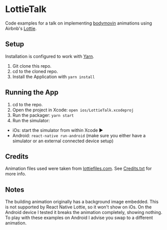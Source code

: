 # LottieTalk

Code examples for a talk on implementing [bodymovin](https://github.com/bodymovin/bodymovin) animations using Airbnb's [Lottie](https://github.com/airbnb/lottie-react-native).


## Setup

Installation is configured to work with [Yarn](https://yarnpkg.com).

1. Git clone this repo.
2. cd to the cloned repo.
3. Install the Application with `yarn install`


## Running the App

1. cd to the repo.
2. Open the project in Xcode: `open ios/LottieTalk.xcodeproj`
3. Run the packager: `yarn start`
4. Run the simulator:
 * iOs: start the simulator from within Xcode :arrow_forward:
 * Android: `react-native run-android` (make sure you either have a simulator or an external connected device setup)


## Credits

Animation files used were taken from [lottiefiles.com](http://www.lottiefiles.com/). See [Credits.txt](App/Animations/Credits.txt) for more info.


## Notes

The building animation originally has a background image embedded. This is not supported by React Native Lottie, so it won't show on iOs. On the Android device I tested it breaks the animation completely, showing nothing. To play with these examples on Android I advise you swap to a different animation.

